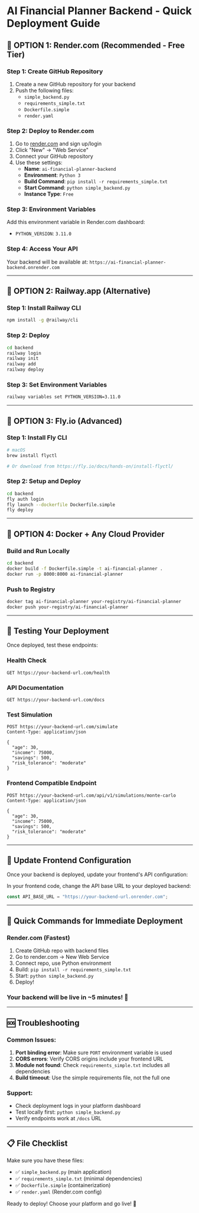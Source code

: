 # AI Financial Planner Backend - Quick Deployment Guide

## 🚀 OPTION 1: Render.com (Recommended - Free Tier)

### Step 1: Create GitHub Repository
1. Create a new GitHub repository for your backend
2. Push the following files:
   - `simple_backend.py`
   - `requirements_simple.txt`
   - `Dockerfile.simple`
   - `render.yaml`

### Step 2: Deploy to Render.com
1. Go to [render.com](https://render.com) and sign up/login
2. Click "New" → "Web Service"
3. Connect your GitHub repository
4. Use these settings:
   - **Name**: `ai-financial-planner-backend`
   - **Environment**: `Python 3`
   - **Build Command**: `pip install -r requirements_simple.txt`
   - **Start Command**: `python simple_backend.py`
   - **Instance Type**: `Free`

### Step 3: Environment Variables
Add this environment variable in Render.com dashboard:
- `PYTHON_VERSION`: `3.11.0`

### Step 4: Access Your API
Your backend will be available at:
`https://ai-financial-planner-backend.onrender.com`

---

## 🚀 OPTION 2: Railway.app (Alternative)

### Step 1: Install Railway CLI
```bash
npm install -g @railway/cli
```

### Step 2: Deploy
```bash
cd backend
railway login
railway init
railway add
railway deploy
```

### Step 3: Set Environment Variables
```bash
railway variables set PYTHON_VERSION=3.11.0
```

---

## 🚀 OPTION 3: Fly.io (Advanced)

### Step 1: Install Fly CLI
```bash
# macOS
brew install flyctl

# Or download from https://fly.io/docs/hands-on/install-flyctl/
```

### Step 2: Setup and Deploy
```bash
cd backend
fly auth login
fly launch --dockerfile Dockerfile.simple
fly deploy
```

---

## 🚀 OPTION 4: Docker + Any Cloud Provider

### Build and Run Locally
```bash
cd backend
docker build -f Dockerfile.simple -t ai-financial-planner .
docker run -p 8000:8000 ai-financial-planner
```

### Push to Registry
```bash
docker tag ai-financial-planner your-registry/ai-financial-planner
docker push your-registry/ai-financial-planner
```

---

## 🧪 Testing Your Deployment

Once deployed, test these endpoints:

### Health Check
```
GET https://your-backend-url.com/health
```

### API Documentation
```
GET https://your-backend-url.com/docs
```

### Test Simulation
```
POST https://your-backend-url.com/simulate
Content-Type: application/json

{
  "age": 30,
  "income": 75000,
  "savings": 500,
  "risk_tolerance": "moderate"
}
```

### Frontend Compatible Endpoint
```
POST https://your-backend-url.com/api/v1/simulations/monte-carlo
Content-Type: application/json

{
  "age": 30,
  "income": 75000,
  "savings": 500,
  "risk_tolerance": "moderate"
}
```

---

## 🔗 Update Frontend Configuration

Once your backend is deployed, update your frontend's API configuration:

In your frontend code, change the API base URL to your deployed backend:
```javascript
const API_BASE_URL = "https://your-backend-url.onrender.com";
```

---

## 🎯 Quick Commands for Immediate Deployment

### Render.com (Fastest)
1. Create GitHub repo with backend files
2. Go to render.com → New Web Service
3. Connect repo, use Python environment
4. Build: `pip install -r requirements_simple.txt`
5. Start: `python simple_backend.py`
6. Deploy!

### Your backend will be live in ~5 minutes! 🎉

---

## 🆘 Troubleshooting

### Common Issues:
1. **Port binding error**: Make sure `PORT` environment variable is used
2. **CORS errors**: Verify CORS origins include your frontend URL
3. **Module not found**: Check `requirements_simple.txt` includes all dependencies
4. **Build timeout**: Use the simple requirements file, not the full one

### Support:
- Check deployment logs in your platform dashboard
- Test locally first: `python simple_backend.py`
- Verify endpoints work at `/docs` URL

---

## 📋 File Checklist

Make sure you have these files:
- ✅ `simple_backend.py` (main application)
- ✅ `requirements_simple.txt` (minimal dependencies)
- ✅ `Dockerfile.simple` (containerization)
- ✅ `render.yaml` (Render.com config)

Ready to deploy! Choose your platform and go live! 🚀